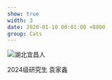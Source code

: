 ```yaml
---
show: true
width: 3
date: 2020-01-10 00:01:00 +0800
group: Cats
---
```

<div>
  <img data-src="{{ '/assets/images/yjx.jpg' | relative_url }}" class="lazy w-100 rounded" src="{{ '/assets/images/empty_300x200.png' | relative_url }}" title="湖北宜昌人">
  <div class="card-body">
    <p class="card-text">
      2024级研究生 袁家鑫
    </p>
  </div>
</div>
